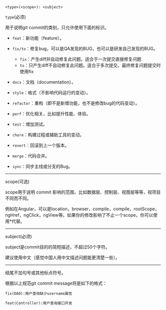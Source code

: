 `<type>(<scope>): <subject>`


`type`(必须)

用于说明git commit的类别，只允许使用下面的标识。

* `feat`：新功能（feature）。

* `fix/to`：修复bug，可以是QA发现的BUG，也可以是研发自己发现的BUG。

    * `fix`：产生diff并自动修复此问题。适合于一次提交直接修复问题
    * `to`：只产生diff不自动修复此问题。适合于多次提交。最终修复问题提交时使用fix
* `docs`：文档（documentation）。

* `style`：格式（不影响代码运行的变动）。

* `refactor`：重构（即不是新增功能，也不是修改bug的代码变动）。

* `perf`：优化相关，比如提升性能、体验。

* `test`：增加测试。

* `chore`：构建过程或辅助工具的变动。

* `revert`：回滚到上一个版本。

* `merge`：代码合并。

* `sync`：同步主线或分支的Bug。

---


scope(可选)

scope用于说明 commit 影响的范围，比如数据层、控制层、视图层等等，视项目不同而不同。

例如在Angular，可以是location，browser，compile，compile，rootScope， ngHref，ngClick，ngView等。如果你的修改影响了不止一个scope，你可以使用*代替。

---
subject(必须)

subject是commit目的的简短描述，不超过50个字符。

建议使用中文（感觉中国人用中文描述问题能更清楚一些）。

---

结尾不加句号或其他标点符号。

根据以上规范git commit message将是如下的格式：

`fix(DAO):用户查询缺少username属性 `

`feat(Controller):用户查询接口开发`